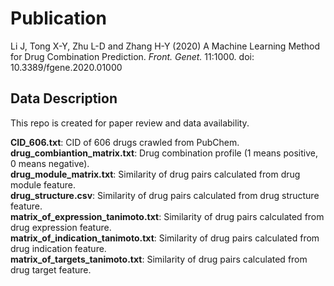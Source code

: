 # Publication
Li J, Tong X-Y, Zhu L-D and Zhang H-Y (2020) A Machine Learning Method for Drug Combination Prediction. *Front. Genet.* 11:1000. doi: 10.3389/fgene.2020.01000   

## Data Description  
This repo is created for paper review and data availability.  

**CID_606.txt**: CID of 606 drugs crawled from PubChem.   
**drug_combiantion_matrix.txt**: Drug combination profile (1 means positive, 0 means negative).     
**drug_module_matrix.txt**: Similarity of drug pairs calculated from drug module feature.   
**drug_structure.csv**: Similarity of drug pairs calculated from drug structure feature.   
**matrix_of_expression_tanimoto.txt**: Similarity of drug pairs calculated from drug expression feature.   
**matrix_of_indication_tanimoto.txt**: Similarity of drug pairs calculated from drug indication feature.   
**matrix_of_targets_tanimoto.txt**: Similarity of drug pairs calculated from drug target feature.   
